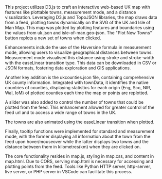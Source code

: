 This project utilizes D3.js to craft an interactive web-based UK map with features like plottable towns, measurement mode, and a distance visualization. Leveraging D3.js and TopoJSON libraries, the map draws data from a feed, plotting towns dynamically on the SVG of the UK and Isle of Man Map. This map was plotted by plotting features and boundaries using the values from uk.json and isle-of-man.geo-json. The "Plot New Towns" button replots a new set of towns when clicked. 

Enhancements include the use of the Haversine formula in measurement mode, allowing users to visualize geographical distances between towns. Measurement mode visualised this distance using stroke and stroke-width with the easeLinear transition type. This data can be downloaded in CSV or JSON formats, fostering data exploration and GIS applications.

Another key addition is the ukcounties.json file, containing comprehensive UK county information. Integrated with townData, it identifies the native countries of counties, displaying statistics for each origin (Eng, Sco, NIR, Wal, IoM) of plotted counties each time the map or points are replotted.

A slider was also added to control the number of towns that could be plotted from the feed. This enhancement allowed for greater control of the feed url and to access a wide range of towns in the UK. 

The towns are also animated using the easeLinear transition when plotted. 

Finally, tooltip functions were implemented for standard and measurement mode, with the former displaying all information about the town from the feed upon hover/mouseover while the latter displays two towns and the distance between them in kilometres(km) when they are clicked on.

The core functionality resides in map.js, styling in map.css, and content in map.html. Due to CORS, serving map.html is necessary for accessing and plotting points from the feed. Tools like Python HTTP server, http-server, live server, or PHP server in VSCode can facilitate this process.
